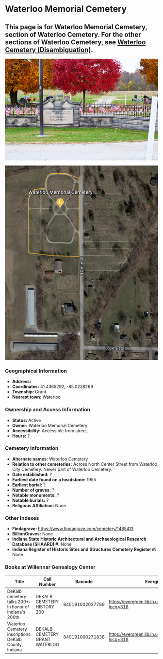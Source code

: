 # Waterloo Memorial Cemetery

## This page is for Waterloo Memorial Cemetery, section of Waterloo Cemetery. For the other sections of Waterloo Cemetery, see [Waterloo Cemetery (Disambiguation)](https://github.com/FyoAtEPL/DeKalbCemeteries/blob/main/DisambigFiles/WaterlooDisambig.md "Waterloo Cemetery (Disambiguation)").

![Waterloo Memorial Cemetery Entrance](https://github.com/FyoAtEPL/DeKalbCemeteries/blob/main/images/cemeteryPhotos/WaterlooMemorialCemetery.png "Waterloo Memorial Cemetery Entrance")

![Waterloo Memorial Cemetery on Google Earth](https://github.com/FyoAtEPL/DeKalbCemeteries/blob/main/images/mapImages/WaterlooMemorialEarth.png "Waterloo Memorial Cemetery on Google Earth")

### Geographical Information
- **Address:**
- **Coordinates:** 41.4365292, -85.0238269
- **Township:** Grant
- **Nearest town:** Waterloo

### Ownership and Access Information
- **Status:** Active
- **Owner:** Waterloo Memorial Cemetery
- **Accessibility:** Accessible from street.
- **Hours:** ?

### Cemetery Information
- **Alternate names:** Waterloo Cemetery
- **Relation to other cemeteries:** Across North Center Street from Waterloo City Cemetery. Newer part of Waterloo Cemetery.
- **Date established:** ?
- **Earliest date found on a headstone:** 1955
- **Earliest burial:** ?
- **Number of graves:** ?
- **Notable monuments:** ?
- **Notable burials:** ?
- **Religious Affiliation:** None

### Other Indexes
- **Findagrave:** https://www.findagrave.com/cemetery/1485413
- **BillionGraves:** None
- **Indiana State Historic Architectural and Archaeological Research Database (SHAARD) #:** None
- **Indiana Register of Historic Sites and Structures Cemetery Register #:** None

### Books at Willennar Genealogy Center
| Title | Call Number | Barcode | Evergreen Record |
| ------------ | ------------ | ------------ | ------------ |
| DeKalb cemetery talks 200+: In honor of Indiana's 200th | DEKALB CEMETERY HISTORY 200 | 840191002027789 | https://evergreen.lib.in.us/eg/opac/record/20859537?locg=318 |
| Waterloo Cemetery inscriptions: DeKalb County, Indiana | DEKALB CEMETERY GRANT WATERLOO | 840191000271838 | https://evergreen.lib.in.us/eg/opac/record/20670312?locg=318 |

